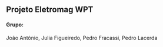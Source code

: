 ## Projeto Eletromag WPT

#### Grupo:
João Antônio, Julia Figueiredo, Pedro Fracassi, Pedro Lacerda 
